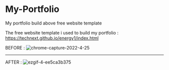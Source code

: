 # My-Portfolio
My portfolio build above free website template

The free website template i used to build my portfolio : https://technext.github.io/energy1/index.html


BEFORE : ![chrome-capture-2022-4-25](https://user-images.githubusercontent.com/85915502/170190557-cfba1ecb-c9c6-46c0-be7d-d300bff3aad6.gif)
_____________________________________________________

AFTER : ![ezgif-4-ee5ca3b375](https://user-images.githubusercontent.com/85915502/170406141-de8cdbad-5fb0-4e22-ac51-b5c77f3e0ef2.gif)

